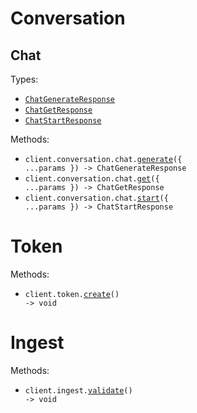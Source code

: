 # Conversation

## Chat

Types:

- <code><a href="./src/resources/conversation/chat.ts">ChatGenerateResponse</a></code>
- <code><a href="./src/resources/conversation/chat.ts">ChatGetResponse</a></code>
- <code><a href="./src/resources/conversation/chat.ts">ChatStartResponse</a></code>

Methods:

- <code title="post /conversation/chat/message">client.conversation.chat.<a href="./src/resources/conversation/chat.ts">generate</a>({ ...params }) -> ChatGenerateResponse</code>
- <code title="get /conversation/chat/message">client.conversation.chat.<a href="./src/resources/conversation/chat.ts">get</a>({ ...params }) -> ChatGetResponse</code>
- <code title="post /conversation/chat/create">client.conversation.chat.<a href="./src/resources/conversation/chat.ts">start</a>({ ...params }) -> ChatStartResponse</code>

# Token

Methods:

- <code title="post /ingest/token">client.token.<a href="./src/resources/token.ts">create</a>() -> void</code>

# Ingest

Methods:

- <code title="post /ingest/validate">client.ingest.<a href="./src/resources/ingest.ts">validate</a>() -> void</code>
